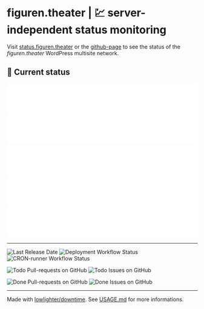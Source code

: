 # figuren.theater | 💹 server-independent status monitoring

Visit [status.figuren.theater](https://status.figuren.theater) or the [github-page](https://figuren-theater.github.io/status.figuren.theater/) to see the status of the *figuren.theater* WordPress multisite network.

## 🚥 Current status

<!-- <downtime-status> -->
![figuren.theater](/status/figuren.theater-443.svg)
![websites.fuer.figuren.theater](/status/websites.fuer.figuren.theater-443.svg)
![mein.figuren.theater](/status/mein.figuren.theater-443.svg)
![puppen.theater](/status/puppen.theater-443.svg)
![assets.figuren.theater](/status/assets.figuren.theater-443.svg)
<!-- <downtime-status/> -->

---
![Last Release Date](https://img.shields.io/github/release-date/figuren-theater/ft-platform?label=last%20update)
![Deployment Workflow Status](https://img.shields.io/github/actions/workflow/status/figuren-theater/ft-platform/deploy.yml?label=DEPLOY&logo=github)
![CRON-runner Workflow Status](https://img.shields.io/github/actions/workflow/status/figuren-theater/ft-maintenance/wp-cron-runner.yml?label=CRON&logo=wordpress)

![Todo Pull-requests on GitHub](https://img.shields.io/github/issues-search?query=is%3Aopen%20is%3Apr%20org%3Afiguren-theater%20archived%3Afalse%20-label%3A%22tracking%20issue%22&logo=github&label=Pull-requests%20todo&color=red)
![Todo Issues on GitHub](https://img.shields.io/github/issues-search?query=is%3Aopen%20is%3Aissue%20org%3Afiguren-theater%20archived%3Afalse%20-label%3A%22tracking%20issue%22&logo=github&label=Issues%20todo&color=red)

![Done Pull-requests on GitHub](https://img.shields.io/github/issues-search?query=is%3Aclosed%20is%3Apr%20org%3Afiguren-theater%20archived%3Afalse%20-label%3A%22tracking%20issue%22&logo=github&label=Pull-requests%20done&color=darkgreen)
![Done Issues on GitHub](https://img.shields.io/github/issues-search?query=is%3Aclosed%20is%3Aissue%20org%3Afiguren-theater%20archived%3Afalse%20-label%3A%22tracking%20issue%22&logo=github&label=Issues%20done&color=darkgreen)

---

Made with [lowlighter/downtime](https://github.com/lowlighter/downtime). See [USAGE.md](/USAGE.md) for more informations.

